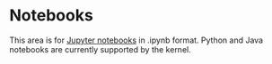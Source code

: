 # Notebooks

This area is for [Jupyter notebooks](https://jupyter.org/) in .ipynb format. Python and Java notebooks are currently supported by the kernel.
